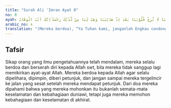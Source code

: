 ```yaml
---
title: "Surah Ali 'Imran Ayat 8"
no: 8
ayah: رَبَّنَا لَا تُزِغْ قُلُوْبَنَا بَعْدَ اِذْ هَدَيْتَنَا وَهَبْ لَنَا مِنْ لَّدُنْكَ رَحْمَةً ۚاِنَّكَ اَنْتَ الْوَهَّابُ 
arabic_no: ٨
translation: "(Mereka berdoa), “Ya Tuhan kami, janganlah Engkau condongkan hati kami kepada kesesatan setelah Engkau berikan petunjuk kepada kami, dan karuniakanlah kepada kami rahmat dari sisi-Mu, sesungguhnya Engkau Maha Pemberi.”"
---
```


## Tafsir

Sikap orang yang ilmu pengetahuannya telah mendalam, mereka selalu berdoa dan berserah diri kepada Allah swt, bila mereka tidak sanggup lagi memikirkan ayat-ayat Allah. Mereka berdoa kepada Allah agar selalu dipelihara, dipimpin, diberi petunjuk, dan jangan sampai mereka tergelincir ke jalan yang sesat setelah mereka mendapat petunjuk. Dari doa mereka dipahami bahwa yang mereka mohonkan itu bukanlah semata-mata keselamatan dan kebahagiaan duniawi, tetapi juga mereka memohon kebahagiaan dan keselamatan di akhirat.